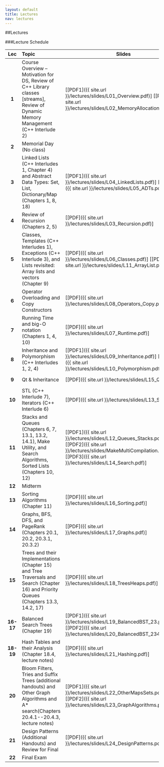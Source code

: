 ```yaml
---
layout: default
title: Lectures
nav: lectures
---
```


##Lectures 

###Lecture Schedule

|  Lec      |                                          Topic                                                             |    Slides   |  Notes  |
| :-------: | :--------------------------------------------------------------------------------------------------------- | ----------- | ------ |
| **1**     | Course Overview &ndash; Motivation for DS, Review of C++ Library classes [streams], Review of Dynamic Memory Management (C++ Interlude 2)     | [[PDF1]({{ site.url }}/lectures/slides/L01_Overview.pdf)] [[PDF2]({{ site.url }}/lectures/slides/L02_MemoryAllocation.pdf)]| [Chapters 1, 2, 3](DataStructures.pdf)|
| **2**     | Memorial Day (No class)                                                     | | |
| **3**     | Linked Lists (C++ Interludes 1, Chapter 4) and Abstract Data Types: Set, List, Dictionary/Map (Chapters 1, 8, 18)    | [[PDF1]({{ site.url }}/lectures/slides/L04_LinkedLists.pdf)] [[PDF2]({{ site.url }}/lectures/slides/L05_ADTs.pdf)] | [Chapters 5, 6](DataStructures.pdf) |
| **4**     | Review of Recursion (Chapters 2, 5)                                                                 | [[PDF]({{ site.url }}/lectures/slides/L03_Recursion.pdf)] | [Chapter 4](DataStructures.pdf) |
| **5**     | Classes, Templates (C++ Interludes 1), Exceptions (C++ Interlude 3), and Lists revisited: Array lists and vectors (Chapter 9)  | [[PDF]({{ site.url }}/lectures/slides/L06_Classes.pdf)]  [[PDF2]({{ site.url }}/lectures/slides/L11_ArrayList.pdf)]| [Chapters 7, 8, 9, 13](DataStructures.pdf) |
| **6**     | Operator Overloading and Copy Constructors                                                          | [[PDF]({{ site.url }}/lectures/slides/L08_Operators_Copy.pdf)] | [Chapters 11](DataStructures.pdf) |
| **7**     | Running Time and big-O notation (Chapters 1, 4, 10)                                                 | [[PDF]({{ site.url }}/lectures/slides/L07_Runtime.pdf)] | [Chapters 10](DataStructures.pdf) | 
| **8**     | Inheritance and Polymorphism (C++ Interludes 1, 2, 4)                                               | [[PDF1]({{ site.url }}/lectures/slides/L09_Inheritance.pdf)] [[PDF2]({{ site.url }}/lectures/slides/L10_Polymorphism.pdf)]   | [Chapter 12](DataStructures.pdf) |
| **9**     | Qt & Inheritance                         | [[PDF]({{ site.url }}/lectures/slides/L15_Qt.pdf)]  | [Chapter 18](DataStructures.pdf) |
| **10**    | STL (C++ Interlude 7), Iterators (C++ Interlude 6)  | [[PDF]({{ site.url }}/lectures/slides/L13_STL.pdf)]  | [Chapters 15, 16](DataStructures.pdf) |
| **11**    | Stacks and Queues (Chapters 6, 7, 13.1, 13.2, 14.1), Make Utility, and Search Algorithms, Sorted Lists (Chapters 10, 12)                                  | [[PDF1]({{ site.url }}/lectures/slides/L12_Queues_Stacks.pdf)] [[PDF2]({{ site.url }}/lectures/slides/MakeMultiCompilation.pdf)] [[PDF3]({{ site.url }}/lectures/slides/L14_Search.pdf)] | [Chapter 14, 17](DataStructures.pdf) | 
| **12**    | Midterm                                                                                         |  |  |
| **13**    | Sorting Algorithms (Chapter 11)                                                                        | [[PDF]({{ site.url }}/lectures/slides/L16_Sorting.pdf)]|  [Chapter 19](DataStructures.pdf) |
| **14**    | Graphs, BFS, DFS, and PageRank (Chapters 20.1, 20.2, 20.3.1, 20.3.2)      | [[PDF]({{ site.url }}/lectures/slides/L17_Graphs.pdf)] | [Chapter 19, 20](DataStructures.pdf) |
| **15**    | Trees and their Implementations (Chapter 15) and Tree Traversals and Search (Chapter 16) and Priority Queues (Chapters 13.3, 14.2, 17)                    | [[PDF]({{ site.url }}/lectures/slides/L18_TreesHeaps.pdf)] | [Chapter 21, 22](DataStructures.pdf) |
| **16-17** | Balanced Search Trees (Chapter 19)                                                                         | [[PDF1]({{ site.url }}/lectures/slides/L19_BalancedBST_23.pdf)] [[PDF2]({{ site.url }}/lectures/slides/L20_BalancedBST_234_RB.pdf)] | [Chapters 23-24](DataStructures.pdf) |
| **18-19** | Hash Tables and their Analysis (Chapter 18.4, lecture notes)                                         | [[PDF]({{ site.url }}/lectures/slides/L21_Hashing.pdf)] | [Chapter 25](DataStructures.pdf) |
| **20**    | Bloom Filters, Tries and Suffix Trees   (additional handouts) and Other Graph Algorithms and A* search(Chapters 20.4.1--20.4.3, lecture notes)                                                 | [[PDF1]({{ site.url }}/lectures/slides/L22_OtherMapsSets.pdf)] [[PDF2]({{ site.url }}/lectures/slides/L23_GraphAlgorithms.pdf)]  | [Chapters 25, 26](DataStructures.pdf) |
| **21**    | Design Patterns (Additional Handouts) and Review for Final    | [[PDF]({{ site.url }}/lectures/slides/L24_DesignPatterns.pdf)] | |
| **22**    | Final Exam                                                                                  | | |

